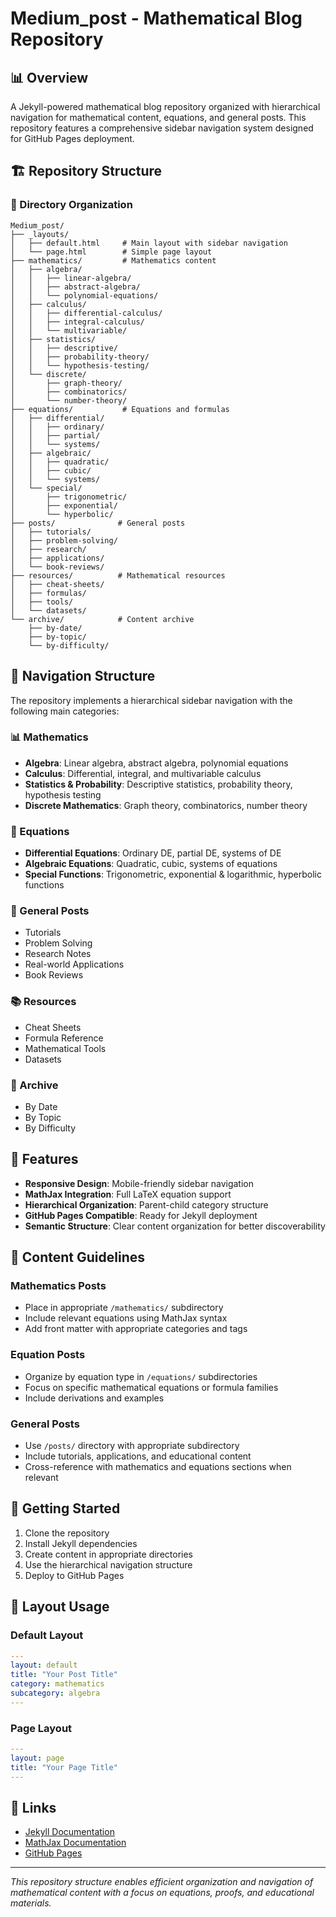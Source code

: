 # Medium_post - Mathematical Blog Repository

## 📊 Overview

A Jekyll-powered mathematical blog repository organized with hierarchical navigation for mathematical content, equations, and general posts. This repository features a comprehensive sidebar navigation system designed for GitHub Pages deployment.

## 🏗️ Repository Structure

### 📁 Directory Organization

```
Medium_post/
├── _layouts/
│   ├── default.html     # Main layout with sidebar navigation
│   └── page.html        # Simple page layout
├── mathematics/         # Mathematics content
│   ├── algebra/
│   │   ├── linear-algebra/
│   │   ├── abstract-algebra/
│   │   └── polynomial-equations/
│   ├── calculus/
│   │   ├── differential-calculus/
│   │   ├── integral-calculus/
│   │   └── multivariable/
│   ├── statistics/
│   │   ├── descriptive/
│   │   ├── probability-theory/
│   │   └── hypothesis-testing/
│   └── discrete/
│       ├── graph-theory/
│       ├── combinatorics/
│       └── number-theory/
├── equations/           # Equations and formulas
│   ├── differential/
│   │   ├── ordinary/
│   │   ├── partial/
│   │   └── systems/
│   ├── algebraic/
│   │   ├── quadratic/
│   │   ├── cubic/
│   │   └── systems/
│   └── special/
│       ├── trigonometric/
│       ├── exponential/
│       └── hyperbolic/
├── posts/              # General posts
│   ├── tutorials/
│   ├── problem-solving/
│   ├── research/
│   ├── applications/
│   └── book-reviews/
├── resources/          # Mathematical resources
│   ├── cheat-sheets/
│   ├── formulas/
│   ├── tools/
│   └── datasets/
└── archive/            # Content archive
    ├── by-date/
    ├── by-topic/
    └── by-difficulty/
```

## 🎯 Navigation Structure

The repository implements a hierarchical sidebar navigation with the following main categories:

### 📊 Mathematics
- **Algebra**: Linear algebra, abstract algebra, polynomial equations
- **Calculus**: Differential, integral, and multivariable calculus
- **Statistics & Probability**: Descriptive statistics, probability theory, hypothesis testing
- **Discrete Mathematics**: Graph theory, combinatorics, number theory

### 🧮 Equations
- **Differential Equations**: Ordinary DE, partial DE, systems of DE
- **Algebraic Equations**: Quadratic, cubic, systems of equations
- **Special Functions**: Trigonometric, exponential & logarithmic, hyperbolic functions

### 📝 General Posts
- Tutorials
- Problem Solving
- Research Notes
- Real-world Applications
- Book Reviews

### 📚 Resources
- Cheat Sheets
- Formula Reference
- Mathematical Tools
- Datasets

### 📅 Archive
- By Date
- By Topic
- By Difficulty

## 🔧 Features

- **Responsive Design**: Mobile-friendly sidebar navigation
- **MathJax Integration**: Full LaTeX equation support
- **Hierarchical Organization**: Parent-child category structure
- **GitHub Pages Compatible**: Ready for Jekyll deployment
- **Semantic Structure**: Clear content organization for better discoverability

## 📝 Content Guidelines

### Mathematics Posts
- Place in appropriate `/mathematics/` subdirectory
- Include relevant equations using MathJax syntax
- Add front matter with appropriate categories and tags

### Equation Posts
- Organize by equation type in `/equations/` subdirectories
- Focus on specific mathematical equations or formula families
- Include derivations and examples

### General Posts
- Use `/posts/` directory with appropriate subdirectory
- Include tutorials, applications, and educational content
- Cross-reference with mathematics and equations sections when relevant

## 🚀 Getting Started

1. Clone the repository
2. Install Jekyll dependencies
3. Create content in appropriate directories
4. Use the hierarchical navigation structure
5. Deploy to GitHub Pages

## 📄 Layout Usage

### Default Layout
```yaml
---
layout: default
title: "Your Post Title"
category: mathematics
subcategory: algebra
---
```

### Page Layout
```yaml
---
layout: page
title: "Your Page Title"
---
```

## 🔗 Links

- [Jekyll Documentation](https://jekyllrb.com/docs/)
- [MathJax Documentation](https://docs.mathjax.org/)
- [GitHub Pages](https://pages.github.com/)

---

*This repository structure enables efficient organization and navigation of mathematical content with a focus on equations, proofs, and educational materials.*

